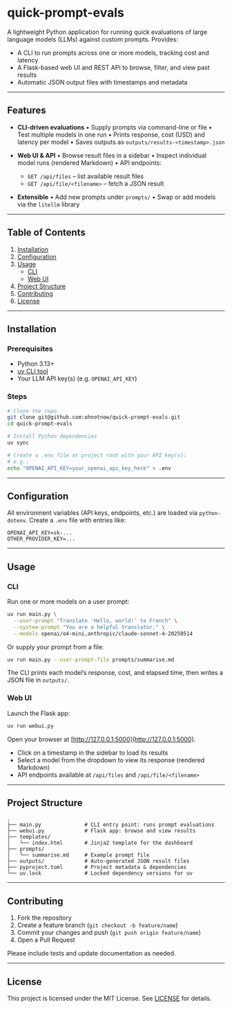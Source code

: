 # quick-prompt-evals

A lightweight Python application for running quick evaluations of large language models (LLMs) against custom prompts. Provides:

- A CLI to run prompts across one or more models, tracking cost and latency
- A Flask-based web UI and REST API to browse, filter, and view past results
- Automatic JSON output files with timestamps and metadata

---

## Features

- **CLI-driven evaluations**
  • Supply prompts via command-line or file
  • Test multiple models in one run
  • Prints response, cost (USD) and latency per model
  • Saves outputs as `outputs/results-<timestamp>.json`

- **Web UI & API**
  • Browse result files in a sidebar
  • Inspect individual model runs (rendered Markdown)
  • API endpoints:
    - `GET /api/files` – list available result files
    - `GET /api/file/<filename>` – fetch a JSON result

- **Extensible**
  • Add new prompts under `prompts/`
  • Swap or add models via the `litellm` library

---

## Table of Contents

1. [Installation](#installation)
2. [Configuration](#configuration)
3. [Usage](#usage)
   - [CLI](#cli)
   - [Web UI](#web-ui)
4. [Project Structure](#project-structure)
5. [Contributing](#contributing)
6. [License](#license)

---

## Installation

### Prerequisites

- Python 3.13+
- [uv CLI tool](https://docs.astral.sh/uv/getting-started/installation/)
- Your LLM API key(s) (e.g. `OPENAI_API_KEY`)

### Steps

```bash
# Clone the repo
git clone git@github.com:ohnotnow/quick-prompt-evals.git
cd quick-prompt-evals

# Install Python dependencies
uv sync

# Create a .env file at project root with your API key(s):
# e.g.:
echo "OPENAI_API_KEY=your_openai_api_key_here" > .env
```

---

## Configuration

All environment variables (API keys, endpoints, etc.) are loaded via `python-dotenv`. Create a `.env` file with entries like:

```
OPENAI_API_KEY=sk-...
OTHER_PROVIDER_KEY=...
```

---

## Usage

### CLI

Run one or more models on a user prompt:

```bash
uv run main.py \
  --user-prompt "Translate 'Hello, world!' to French" \
  --system-prompt "You are a helpful translator." \
  --models openai/o4-mini,anthropic/claude-sonnet-4-20250514
```

Or supply your prompt from a file:

```bash
uv run main.py --user-prompt-file prompts/summarise.md
```

The CLI prints each model’s response, cost, and elapsed time, then writes a JSON file in `outputs/`.

### Web UI

Launch the Flask app:

```bash
uv run webui.py
```

Open your browser at [http://127.0.0.1:5000](http://127.0.0.1:5000).

- Click on a timestamp in the sidebar to load its results
- Select a model from the dropdown to view its response (rendered Markdown)
- API endpoints available at `/api/files` and `/api/file/<filename>`

---

## Project Structure

```
.
├── main.py              # CLI entry point: runs prompt evaluations
├── webui.py             # Flask app: browse and view results
├── templates/
│   └── index.html       # Jinja2 template for the dashboard
├── prompts/
│   └── summarise.md     # Example prompt file
├── outputs/             # Auto-generated JSON result files
├── pyproject.toml       # Project metadata & dependencies
└── uv.lock              # Locked dependency versions for uv
```

---

## Contributing

1. Fork the repository
2. Create a feature branch (`git checkout -b feature/name`)
3. Commit your changes and push (`git push origin feature/name`)
4. Open a Pull Request

Please include tests and update documentation as needed.

---

## License

This project is licensed under the MIT License. See [LICENSE](LICENSE) for details.
